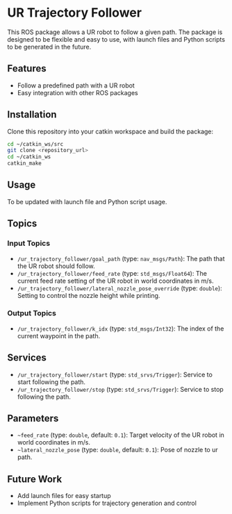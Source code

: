# UR Trajectory Follower

This ROS package allows a UR robot to follow a given path. The package is designed to be flexible and easy to use, with launch files and Python scripts to be generated in the future.

## Features
- Follow a predefined path with a UR robot
- Easy integration with other ROS packages

## Installation
Clone this repository into your catkin workspace and build the package:
```sh
cd ~/catkin_ws/src
git clone <repository_url>
cd ~/catkin_ws
catkin_make
```

## Usage
To be updated with launch file and Python script usage.

## Topics

### Input Topics
- `/ur_trajectory_follower/goal_path` (type: `nav_msgs/Path`): The path that the UR robot should follow.
- `/ur_trajectory_follower/feed_rate` (type: `std_msgs/Float64`): The current feed rate setting of the UR robot in world coordinates in m/s.
- `/ur_trajectory_follower/lateral_nozzle_pose_override` (type: `double`): Setting to control the nozzle height while printing.

### Output Topics
- `/ur_trajectory_follower/k_idx` (type: `std_msgs/Int32`): The index of the current waypoint in the path.

## Services
- `/ur_trajectory_follower/start` (type: `std_srvs/Trigger`): Service to start following the path.
- `/ur_trajectory_follower/stop` (type: `std_srvs/Trigger`): Service to stop following the path.

## Parameters
- `~feed_rate` (type: `double`, default: `0.1`): Target velocity of the UR robot in world coordinates in m/s.
- `~lateral_nozzle_pose` (type: `double`, default: `0.1`): Pose of nozzle to ur path.

## Future Work
- Add launch files for easy startup
- Implement Python scripts for trajectory generation and control
